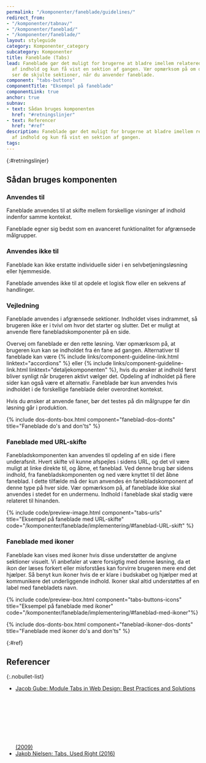 ```yaml
---
permalink: "/komponenter/faneblade/guidelines/"
redirect_from:
- "/komponenter/tabnav/"
- "/komponenter/faneblad/"
- "/komponenter/faneblade/"
layout: styleguide
category: Komponenter_category
subcategory: Komponenter
title: Faneblade (Tabs)
lead: Faneblade gør det muligt for brugerne at bladre imellem relaterede sektioner
  af indhold og kun få vist en sektion af gangen. Vær opmærksom på om dine brugere
  ser de skjulte sektioner, når du anvender faneblade.
component: "tabs-buttons"
componentTitle: "Eksempel på faneblade"
componentLink: true
anchor: true
subnav:
- text: Sådan bruges komponenten
  href: "#retningslinjer"
- text: Referencer
  href: "#ref"
description: Faneblade gør det muligt for brugerne at bladre imellem relaterede sektioner
  af indhold og kun få vist en sektion af gangen.
tags:
---
```


{:#retningslinjer}
## Sådan bruges komponenten

### Anvendes til

Faneblade anvendes til at skifte mellem forskellige visninger af indhold indenfor samme kontekst.

Faneblade egner sig bedst som en avanceret funktionalitet for afgrænsede målgrupper.

### Anvendes ikke til

Faneblade kan ikke erstatte individuelle sider i en selvbetjeningsløsning eller hjemmeside.

Faneblade anvendes ikke til at opdele et logisk flow eller en sekvens af handlinger.

### Vejledning

Faneblade anvendes i afgrænsede sektioner. Indholdet vises indrammet, så brugeren ikke er i tvivl om hvor det starter og slutter. Det er muligt at anvende flere fanebladskomponenter på en side. 

Overvej om faneblade er den rette løsning. Vær opmærksom på, at brugeren kun kan se indholdet fra én fane ad gangen. Alternativer til faneblade kan være {% include links/component-guideline-link.html linktext="accordions" %} eller {% include links/component-guideline-link.html linktext="detaljekomponenten" %}, hvis du ønsker at indhold først bliver synligt når brugeren aktivt vælger det.
Opdeling af indholdet på flere sider kan også være et alternativ. Faneblade bør kun anvendes hvis indholdet i de forskellige faneblade deler overordnet kontekst.

Hvis du ønsker at anvende faner, bør det testes på din målgruppe før din løsning går i produktion.

{% include dos-donts-box.html component="faneblad-dos-donts" title="Faneblade do's and don'ts" %}

### Faneblade med URL-skifte

Fanebladskomponenten kan anvendes til opdeling af en side i flere underafsnit. Hvert skifte vil kunne afspejles i sidens URL, og det vil være muligt at linke direkte til, og åbne, et faneblad.
Ved denne brug bør sidens indhold, fra fanebladskomponenten og ned være knyttet til det åbne faneblad. I dette tilfælde må der kun anvendes én fanebladskomponent af denne type på hver side.
Vær opmærksom på, af faneblade ikke skal anvendes i stedet for en undermenu. Indhold i faneblade skal stadig være relateret til hinanden.

{% include code/preview-image.html component="tabs-urls" title="Eksempel på faneblade med URL-skifte" code="/komponenter/faneblade/implementering/#faneblad-URL-skift" %}

### Faneblade med ikoner

Faneblade kan vises med ikoner hvis disse understøtter de angivne sektioner visuelt. Vi anbefaler at være forsigtig med denne løsning, da et ikon der læses forkert eller misforståes kan forvirre brugeren mere end det hjælper. Så benyt kun ikoner hvis de er klare i budskabet og hjælper med at kommunikere det underliggende indhold.
Ikoner skal altid understøttes af en label med fanebladets navn.

{% include code/preview-box.html component="tabs-buttons-icons" title="Eksempel på faneblade med ikoner" code="/komponenter/faneblade/implementering/#faneblad-med-ikoner"%} 

{% include dos-donts-box.html component="faneblad-ikoner-dos-donts" title="Faneblade med ikoner do's and don'ts" %}

{:#ref}
## Referencer

{:.nobullet-list}
- <a href="https://www.smashingmagazine.com/2009/06/module-tabs-in-web-design-best-practices-and-solutions/" class="icon-link">Jacob Gube: Module Tabs in Web Design: Best Practices and Solutions (2009)<svg class="icon-svg" focusable="false" aria-hidden="true"><use xlink:href="#open-in-new"></use></svg></a>
- <a href="https://www.nngroup.com/articles/tabs-used-right/" class="icon-link">Jakob Nielsen: Tabs, Used Right (2016)<svg class="icon-svg" focusable="false" aria-hidden="true"><use xlink:href="#open-in-new"></use></svg></a>
